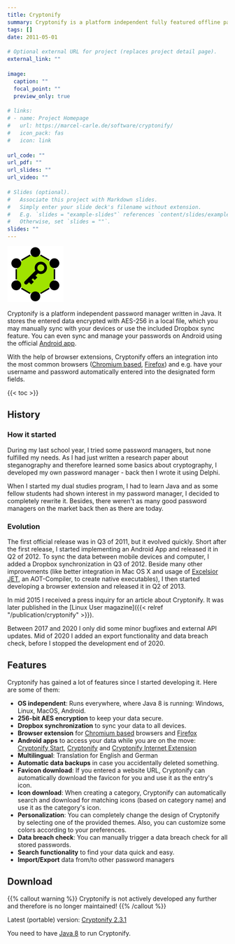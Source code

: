 ```yaml
---
title: Cryptonify
summary: Cryptonify is a platform independent fully featured offline password manager including syncing, browser extensions and an Android App
tags: []
date: 2011-05-01

# Optional external URL for project (replaces project detail page).
external_link: ""

image:
  caption: ""
  focal_point: ""
  preview_only: true

# links:
# - name: Project Homepage
#   url: https://marcel-carle.de/software/cryptonify/
#   icon_pack: fas
#   icon: link

url_code: ""
url_pdf: ""
url_slides: ""
url_video: ""

# Slides (optional).
#   Associate this project with Markdown slides.
#   Simply enter your slide deck's filename without extension.
#   E.g. `slides = "example-slides"` references `content/slides/example-slides.md`.
#   Otherwise, set `slides = ""`.
slides: ""
---
```


![Cryptonify](./logo.png)

Cryptonify is a platform independent password manager written in Java. It stores the entered data encrypted with AES-256 in a local file,
which you may manually sync with your devices or use the included Dropbox sync feature.
You can even sync and manage your passwords on Android using the
official [Android app](https://play.google.com/store/apps/details?id=de.marcelcarle.pwm.activities).

With the help of browser extensions, Cryptonify offers an integration into the most common
browsers ([Chromium based](https://chrome.google.com/webstore/detail/cryptonify/niajmakogjdmabgpfdnmlnfimkakiblf), [Firefox](https://addons.mozilla.org/de/firefox/addon/cryptonify/))
and e.g. have your username and password automatically entered into the designated form fields.

{{< toc >}}

## History

### How it started

During my last school year, I tried some password managers, but none fulfilled my needs.
As I had just written a research paper about steganography and therefore learned some basics about cryptography, I developed my own password
manager - back then I wrote it using Delphi.

When I started my dual studies program, I had to learn Java and as some fellow students had shown interest in my password manager, I decided
to completely rewrite it.
Besides, there weren't as many good password managers on the market back then as there are today.

### Evolution

The first official release was in Q3 of 2011, but it evolved quickly. Short after the first release, I started implementing an Android App and released it in Q2 of 2012.
To sync the data between mobile devices and computer, I added a Dropbox synchronization in Q3 of 2012.
Beside many other improvements (like better integration in Mac OS X and usage of [Excelsior JET](https://en.wikipedia.org/wiki/Excelsior_JET), an AOT-Compiler, to create native executables), I then started developing a browser extension and released it in Q2 of 2013.

In mid 2015 I received a press inquiry for an article about Cryptonify. It was later published in the
[Linux User magazine]({{< relref "/publication/cryptonify" >}}).

Between 2017 and 2020 I only did some minor bugfixes and external API updates.
Mid of 2020 I added an export functionality and data breach check,
before I stopped the development end of 2020.

## Features

Cryptonify has gained a lot of features since I started developing it. Here are some of them:

* **OS independent**: Runs everywhere, where Java 8 is running: Windows, Linux, MacOS, Android.
* **256-bit AES encryption** to keep your data secure.
* **Dropbox synchronization** to sync your data to all devices.
* **Browser extension** for [Chromium based](https://chrome.google.com/webstore/detail/cryptonify/niajmakogjdmabgpfdnmlnfimkakiblf) browsers and [Firefox](https://addons.mozilla.org/de/firefox/addon/cryptonify/)
* **Android apps** to access your data while you are on the move: [Cryptonify Start](https://play.google.com/store/apps/details?id=de.marcelcarle.pwm.activities), [Cryptonify](https://play.google.com/store/apps/details?id=de.marcelcarle.pwm.pro.activities) and [Cryptonify Internet Extension](https://play.google.com/store/apps/details?id=de.marcelcarle.cry.internet)
* **Multilingual**: Translation for English and German
* **Automatic data backups** in case you accidentally deleted something.
* **Favicon download**: If you entered a website URL, Cryptonify can automatically download the favicon for you and use it as the entry's icon.
* **Icon download**: When creating a category, Cryptonify can automatically search and download for matching icons (based on category name) and use it as the category's icon.
* **Personalization**: You can completely change the design of Cryptonify by selecting one of the provided themes. Also, you can customize some colors according to your preferences.
* **Data breach check**: You can manually trigger a data breach check for all stored passwords.
* **Search functionality** to find your data quick and easy.
* **Import/Export** data from/to other password managers

## Download

{{% callout warning %}}
Cryptonify is not actively developed any further and therefore is no longer maintained!
{{% /callout %}}

Latest (portable) version: [Cryptonify 2.3.1](/cryptonify/cryptonify-2.3.1.zip)

You need to have [Java 8](https://adoptium.net/de/temurin/releases/?version=8) to run Cryptonify.

